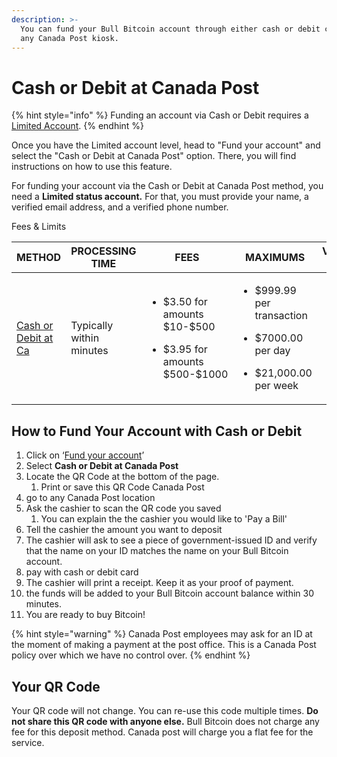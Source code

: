 ```yaml
---
description: >-
  You can fund your Bull Bitcoin account through either cash or debit card at
  any Canada Post kiosk.
---
```


# Cash or Debit at Canada Post

{% hint style="info" %}
Funding an account via Cash or Debit requires a [Limited Account](../../../how-to-get-verified/verification-basics/2.-limited/).
{% endhint %}



Once you have the Limited account level, head to "Fund your account" and select the "Cash or Debit at Canada Post" option. There, you will find instructions on how to use this feature.

For funding your account via the Cash or Debit at Canada Post method, you need a **Limited status account.** For that, you must provide your name, a verified email address, and a verified phone number.



Fees & Limits

<table><thead><tr><th width="164">METHOD</th><th width="189">PROCESSING TIME</th><th>FEES</th><th width="169">MAXIMUMS</th><th>VERFICATION LEVEL</th></tr></thead><tbody><tr><td><a href="cash-or-debit-at-canada-post.md">Cash or Debit at Ca</a></td><td>Typically within minutes</td><td><p></p><p></p><ul><li>$3.50 for amounts $10-$500</li></ul><ul><li>$3.95 for amounts $500-$1000</li></ul></td><td><p></p><p></p><ul><li>$999.99 per transaction</li></ul><ul><li>$7000.00 per day</li></ul><ul><li>$21,000.00 per week</li></ul></td><td><ul><li><a href="../../../how-to-get-verified/verification-basics/2.-limited/">LIMITED</a></li></ul></td></tr></tbody></table>



## How to Fund Your Account with Cash or Debit

1. Click on ‘[Fund your account](https://bullbitcoin.com/fund-your-account)’
2. Select **Cash or Debit at Canada Post**
3. Locate the QR Code at the bottom of the page.
   1. Print or save this QR Code Canada Post
4. go to any Canada Post location
5. Ask the cashier to scan the QR code you saved
   1. You can explain the the cashier you would like to 'Pay a Bill'
6. Tell the cashier the amount you want to deposit
7. The cashier will ask to see a piece of government-issued ID and verify that the name on your ID matches the name on your Bull Bitcoin account.
8. pay with cash or debit card
9. The cashier will print a receipt. Keep it as your proof of payment.
10. the funds will be added to your Bull Bitcoin account balance within 30 minutes.
11. You are ready to buy Bitcoin!



{% hint style="warning" %}
Canada Post employees may ask for an ID at the moment of making a payment at the post office. This is a Canada Post policy over which we have no control over.
{% endhint %}

## Your QR Code

Your QR code will not change. You can re-use this code multiple times. **Do not share this QR code with anyone else.** Bull Bitcoin does not charge any fee for this deposit method. Canada post will charge you a flat fee for the service.
